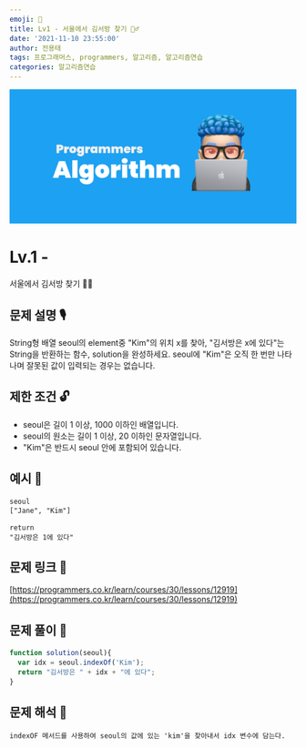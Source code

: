 ```yaml
---
emoji: 🥸
title: Lv1 - 서울에서 김서방 찾기 🕵️‍♂️
date: '2021-11-10 23:55:00'
author: 전용태
tags: 프로그래머스, programmers, 알고리즘, 알고리즘연습
categories: 알고리즘연습
---
```


![img_a.png](img_a.png)

# Lv.1 - 
서울에서 김서방 찾기 🕵️‍♂️

## **문제 설명 🎙**

String형 배열 seoul의 element중 "Kim"의 위치 x를 찾아, "김서방은 x에 있다"는 String을 반환하는 함수, solution을 완성하세요. seoul에 "Kim"은 오직 한 번만 나타나며 잘못된 값이 입력되는 경우는 없습니다.

## **제한 조건 🔓**

- seoul은 길이 1 이상, 1000 이하인 배열입니다.
- seoul의 원소는 길이 1 이상, 20 이하인 문자열입니다.
- "Kim"은 반드시 seoul 안에 포함되어 있습니다.

## 예시 👀

```
seoul
["Jane", "Kim"]
```

```
return
"김서방은 1에 있다"
```

## 문제 링크 📎

[https://programmers.co.kr/learn/courses/30/lessons/12919](https://programmers.co.kr/learn/courses/30/lessons/12919)

## 문제 풀이 🤔

```jsx
function solution(seoul){
  var idx = seoul.indexOf('Kim');
  return "김서방은 " + idx + "에 있다";
}
```

## 문제 해석 🥸

```
indexOF 메서드를 사용하여 seoul의 값에 있는 'kim'을 찾아내서 idx 변수에 담는다.
```

<br />
<br />